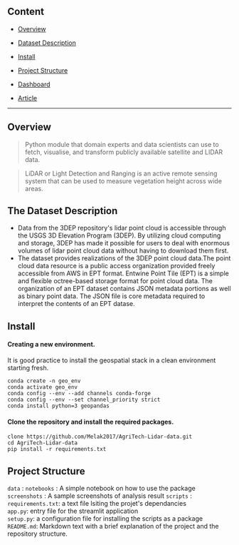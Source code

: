 ## Content

- [Overview](#overview)
- [Dataset Description](#the-dataset-description)
- [Install](#install)
- [Project Structure](#project-structure)

- [Dashboard](#dashboard)
- [Article](#article)

---

## Overview

> Python module that domain experts and data scientists can use to fetch, visualise, and transform publicly available satellite and LIDAR data.

> LiDAR or Light Detection and Ranging is an active remote sensing system that can be used to measure vegetation height across wide areas.

## The Dataset Description

- Data from the 3DEP repository's lidar point cloud is accessible through the USGS 3D Elevation Program (3DEP). By utilizing cloud computing and storage, 3DEP has made it possible for users to deal with enormous volumes of lidar point cloud data without having to download them first.
- The dataset provides realizations of the 3DEP point cloud data.The point cloud data resource is a public access organization provided freely accessible from AWS in EPT format. Entwine Point Tile (EPT) is a simple and flexible octree-based storage format for point cloud data. The organization of an EPT dataset contains JSON metadata portions as well as binary point data. The JSON file is core metadata required to interpret the contents of an EPT datase.

## Install

#### Creating a new environment.

It is good practice to install the geospatial stack in a clean environment starting fresh.

```
conda create -n geo_env
conda activate geo_env
conda config --env --add channels conda-forge
conda config --env --set channel_priority strict
conda install python=3 geopandas
```

#### Clone the repository and install the required packages.

```
clone https://github.com/Melak2017/AgriTech-Lidar-data.git
cd AgriTech-Lidar-data
pip install -r requirements.txt
```

## Project Structure

`data` :
`notebooks` : A simple notebook on how to use the package
`screenshots` : A sample screenshots of analysis result
`scripts` :
`requirements.txt`: a text file lsiting the projet's dependancies  
`app.py`: entry file for the streamlit application  
`setup.py`: a configuration file for installing the scripts as a package  
`README.md`: Markdown text with a brief explanation of the project and the repository structure.
